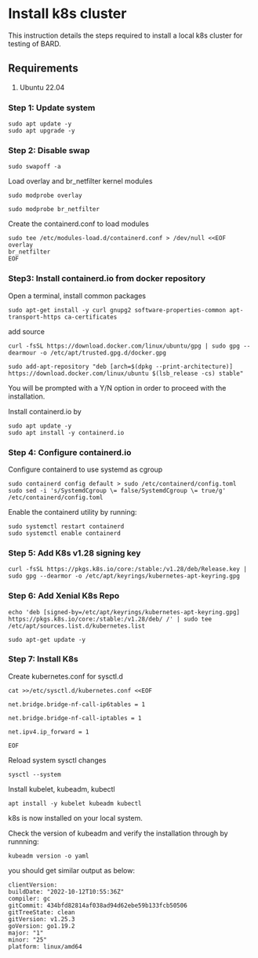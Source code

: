 # Install k8s cluster #
This instruction details the steps required to install a local k8s cluster for testing of BARD.

## Requirements ##
1. Ubuntu 22.04

### Step 1: Update system
```
sudo apt update -y
sudo apt upgrade -y
```
  
### Step 2: Disable swap

`sudo swapoff -a`

Load overlay and br_netfilter kernel modules
  
```
sudo modprobe overlay

sudo modprobe br_netfilter
```

Create the containerd.conf to load modules

```
sudo tee /etc/modules-load.d/containerd.conf > /dev/null <<EOF
overlay
br_netfilter
EOF
```
  

### Step3: Install containerd.io from docker repository

Open a terminal, install common packages
 
```
sudo apt-get install -y curl gnupg2 software-properties-common apt-transport-https ca-certificates
``` 

add source
```
curl -fsSL https://download.docker.com/linux/ubuntu/gpg | sudo gpg --dearmour -o /etc/apt/trusted.gpg.d/docker.gpg

sudo add-apt-repository "deb [arch=$(dpkg --print-architecture)] https://download.docker.com/linux/ubuntu $(lsb_release -cs) stable"
```
  
You will be prompted with a Y/N option in order to proceed with the installation.

  
Install containerd.io by
```
sudo apt update -y
sudo apt install -y containerd.io
```
 

### Step 4: Configure containerd.io
  
Configure containerd to use systemd as cgroup

```
sudo containerd config default > sudo /etc/containerd/config.toml
sudo sed -i 's/SystemdCgroup \= false/SystemdCgroup \= true/g' /etc/containerd/config.toml
```

Enable the containerd utility by running:
``` 
sudo systemctl restart containerd
sudo systemctl enable containerd
```


### Step 5: Add K8s v1.28 signing key
```
curl -fsSL https://pkgs.k8s.io/core:/stable:/v1.28/deb/Release.key | sudo gpg --dearmor -o /etc/apt/keyrings/kubernetes-apt-keyring.gpg
```
  

### Step 6: Add Xenial K8s Repo
``` 
echo 'deb [signed-by=/etc/apt/keyrings/kubernetes-apt-keyring.gpg] https://pkgs.k8s.io/core:/stable:/v1.28/deb/ /' | sudo tee /etc/apt/sources.list.d/kubernetes.list

sudo apt-get update -y
```

### Step 7: Install K8s

Create kubernetes.conf for sysctl.d

```
cat >>/etc/sysctl.d/kubernetes.conf <<EOF

net.bridge.bridge-nf-call-ip6tables = 1

net.bridge.bridge-nf-call-iptables = 1

net.ipv4.ip_forward = 1

EOF
```

Reload system sysctl changes
```
sysctl --system
```
  
Install kubelet, kubeadm, kubectl

```  
apt install -y kubelet kubeadm kubectl
```
k8s is now installed on your local system.

Check the version of kubeadm and verify the installation through by runnning:
 
```
kubeadm version -o yaml
```
you should get similar output as below:
```
clientVersion:
buildDate: "2022-10-12T10:55:36Z"
compiler: gc
gitCommit: 434bfd82814af038ad94d62ebe59b133fcb50506
gitTreeState: clean
gitVersion: v1.25.3
goVersion: go1.19.2
major: "1"
minor: "25"
platform: linux/amd64
```
